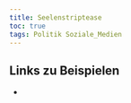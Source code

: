 ```yaml
---
title: Seelenstriptease
toc: true
tags: Politik Soziale_Medien
---
```


## Links zu Beispielen
- [^ssmutter]: [Nadja Schwind](https://www.linkedin.com/posts/nadja-schwind-67109a1b1_burnout-burnoutprevention-erschaempfung-activity-6861553840861310977-sz3v)
